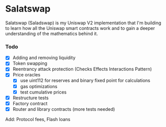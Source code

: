 # Salatswap 
Salatswap (Saladswap) is my Uniswap V2 implementation that I'm building to learn how all the Uniswap smart contracts work and to gain a deeper understanding of the mathematics behind it. 

### Todo 
- [x] Adding and removing liquidity 
- [x] Token swapping
- [x] Reentrancy attack protection (Checks Effects Interactions Pattern)
- [x] Price oracles 
     - [x] use uint112 for reserves and binary fixed point for calculations
    - [x] gas optimizations
    - [x] test cumulative prices
- [x] Restructure tests 
- [x] Factory contract 
- [x] Router and library contracts (more tests needed)

Add: 
Protocol fees,
Flash loans
